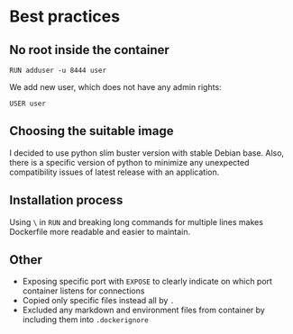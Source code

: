 # Best practices

## No root inside the container

```docker
RUN adduser -u 8444 user
```

We add new user, which does not have any admin rights:

```docker
USER user
```

## Choosing the suitable image

I decided to use python slim buster version with stable Debian base. Also, there is a specific version of python to minimize any unexpected compatibility issues of latest release with an application.

## Installation process

Using `\` in `RUN` and breaking long commands for multiple lines makes Dockerfile more readable and easier to maintain.

## Other

- Exposing specific port with `EXPOSE` to clearly indicate on which port container listens for connections
- Copied only specific files instead all by `.`
- Excluded any markdown and environment files from container by including them into `.dockerignore`
